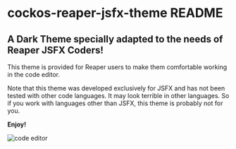 # cockos-reaper-jsfx-theme README

## A Dark Theme specially adapted to the needs of Reaper JSFX Coders!

This theme is provided for Reaper users to make them comfortable working in the code editor.

Note that this theme was developed exclusively for JSFX and has not been tested with other code languages. It may look terrible in other languages. So if you work with languages other than JSFX, this theme is probably not for you.

**Enjoy!**


![code editor](https://user-images.githubusercontent.com/100733112/230640692-bf1c7045-8cb3-4d2c-84a5-8a6af38af1da.png)
